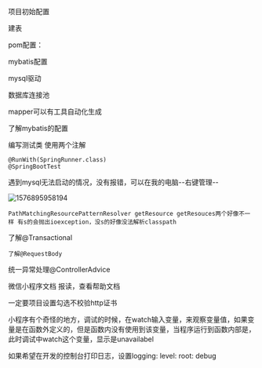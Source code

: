 项目初始配置

建表

pom配置：

mybatis配置

mysql驱动

数据库连接池

mapper可以有工具自动化生成

了解mybatis的配置

编写测试类 使用两个注解

```
@RunWith(SpringRunner.class)
@SpringBootTest
```

 遇到mysql无法启动的情况，没有报错，可以在我的电脑--右键管理--

![1576895958194](C:\Users\ada\AppData\Roaming\Typora\typora-user-images\1576895958194.png)

``` 
PathMatchingResourcePatternResolver getResource getResouces两个好像不一样 有s的会抛出ioexception，没s的好像没法解析classpath
```

了解@Transactional

```
了解@RequestBody
```

统一异常处理@ControllerAdvice

微信小程序文档 报读，查看帮助文档

一定要项目设置勾选不校验http证书

小程序有个奇怪的地方，调试的时候，在watch输入变量，来观察变量值，如果变量是在函数外定义的，但是函数内没有使用到该变量，当程序运行到函数内部是，此时调试中watch这个变量，显示是unavailabel



如果希望在开发的控制台打印日志，设置logging:  level:    root: debug